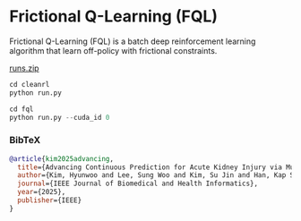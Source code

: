 # Frictional Q-Learning (FQL)

Frictional Q-Learning (FQL) is a batch deep reinforcement learning algorithm that learn off-policy with frictional constraints.

[runs.zip](https://drive.google.com/file/d/1iRxhVomISLPwDjOazPrOp1I3veaw72xX/view?usp=sharing)



```python
cd cleanrl
python run.py

cd fql
python run.py --cuda_id 0
```

### BibTeX
```bibtex
@article{kim2025advancing,
  title={Advancing Continuous Prediction for Acute Kidney Injury via Multi-task Learning: Towards Better Clinical Applicability},
  author={Kim, Hyunwoo and Lee, Sung Woo and Kim, Su Jin and Han, Kap Su and Lee, Sijin and Song, Juhyun and Lee, Hyo Kyung},
  journal={IEEE Journal of Biomedical and Health Informatics},
  year={2025},
  publisher={IEEE}
}
